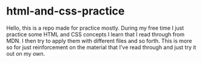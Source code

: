 # html-and-css-practice
Hello, this is a repo made for practice mostly. During my free time I just practice some HTML and CSS concepts I learn that I read through from MDN.
I then try to apply them with different files and so forth. This is more so for just reinforcement on the material that I've read through and just try 
it out on my own. 
